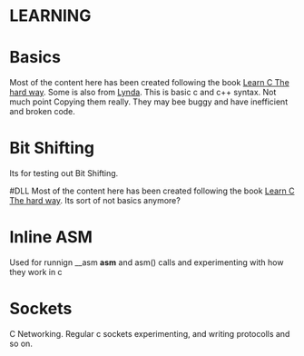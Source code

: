 LEARNING
========

# Basics
Most of the content here has been created following the book [Learn C The hard way](https://learncodethehardway.org/c/).
Some is also from [Lynda](https://lynda.com).
This is basic c and c++ syntax.
Not much point Copying them really. 
They may bee buggy and have inefficient and broken code.

# Bit Shifting
Its for testing out Bit Shifting.

#DLL
Most of the content here has been created following the book [Learn C The hard way](https://learncodethehardway.org/c/).
Its sort of not basics anymore?

# Inline ASM
Used for runnign __asm __asm__ and asm() calls and experimenting with how they work in c

# Sockets
C Networking. 
Regular c sockets experimenting, and writing protocolls and so on.



